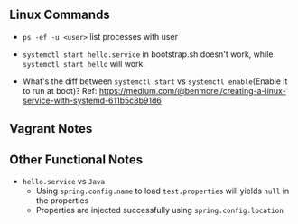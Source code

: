 ## Linux Commands

- `ps -ef -u <user>` list processes with user

- `systemctl start hello.service` in bootstrap.sh doesn't work, while `systemctl start hello` will work.

- What's the diff between `systemctl start` vs `systemctl enable`(Enable it to run at boot)?
Ref: https://medium.com/@benmorel/creating-a-linux-service-with-systemd-611b5c8b91d6

## Vagrant Notes

## Other Functional Notes
- `hello.service` vs `Java`
    - Using `spring.config.name` to load `test.properties` will yields `null` in the properties
    - Properties are injected successfully using `spring.config.location`